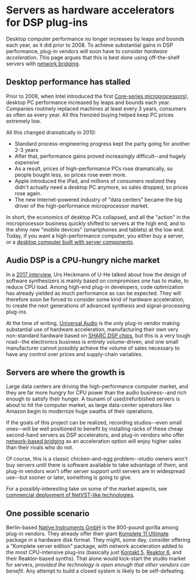 # Servers as hardware accelerators for DSP plug-ins

Desktop computer performance no longer increases by leaps and bounds each year, as it did prior to 2008. To achieve substantial gains in DSP performance, plug-in vendors will soon have to consider *hardware acceleration*. This page argues that this is best done using off-the-shelf servers with [network bridging](network-bridging.md).

## Desktop performance has stalled
Prior to 2008, when Intel introduced the first [Core-series microprocessors](https://en.wikipedia.org/wiki/Intel_Core)), desktop PC performance increased by leaps and bounds each year. Companies routinely replaced machines at least every 3 years, consumers as often as every year. All this frenzied buying helped keep PC prices extremely low.

All this changed dramatically in 2010:
- Standard process-engineering progress kept the party going for another 2-3 years
- After that, performance gains proved increasingly difficult--and hugely *expensive*
- As a result, prices of high-performance PCs rose dramatically, so people bought less, so prices rose even more.
- Apple introduced the iPad, and millions of consumers realized they didn't actually need a desktop PC anymore, so sales dropped, so prices rose again.
- The new Internet-powered industry of "data centers" became the big driver of the high-performance microprocessor market.

In short, the economics of desktop PCs collapsed, and all the "action" in the microprocessor business quickly shifted to servers at the high end, and to the shiny new "mobile devices" (smartphones and tablets) at the low end. Today, if you want a high-performance computer, you either buy a server, or a [desktop computer built with server components](https://en.wikipedia.org/wiki/IMac_Pro).

## Audio DSP is a CPU-hungry niche market
In a [2017 interview](https://youtu.be/wK-jQty9rrQ#t=03m30s), Urs Heckmann of U-He talked about how the design of software synthesizers is mainly based on compromises one has to make, to reduce CPU load. Among high-end plug-in developers, code optimization has already yielded as much performance as can be expected. They will therefore soon be forced to consider some kind of hardware acceleration, to create the next generations of advanced synthesis and signal-processing plug-ins.

At the time of writing, [Universal Audio](https://www.uaudio.com/) is the only plug-in vendor making substantial use of hardware acceleration, manufacturing their own very non-standard hardware based on [SHARC DSP chips](https://en.wikipedia.org/wiki/Super_Harvard_Architecture_Single-Chip_Computer), but this is a very tough road--the electronics business is entirely volume-driven, and one small manufacturer cannot possibly achieve the volume of sales necessary to have any control over prices and supply-chain variables.

## Servers are where the growth is
Large data centers are driving the high-performance computer market, and they are far more hungry for CPU power than the audio business--and rich enough to satisfy their hunger. A tsunami of used/refurbished servers is about to hit the computer market, as large data-center operators like Amazon begin to modernize huge swaths of their operations.

If the goals of this project can be realized, recording studios--even small ones--will be well positioned to benefit by installing racks of these cheap second-hand servers as DSP accelerators, and plug-in vendors who offer [network-based bridging](network-bridging.md) as an acceleration option will enjoy higher sales than their rivals who do not.

Of course, this is a classic chicken-and-egg problem--studio owners won't buy servers until there is software available to take advantage of them, and plug-in vendors won't offer server support until servers are in widespread use--but sooner or later, something is going to give.

For a possibly-interesting take on some of the market aspects, see [commercial deployment of NetVST-like technologies](http://netvst.org/wiki/doku.php?id=commercial_deployment_of_netvst-like_technologies).

## One possible scenario
Berlin-based [Native Instruments GmbH](https://www.native-instruments.com/en/) is the 800-pound gorilla among plug-in vendors. They already offer their giant [Komplete 11 Ultimate](https://www.native-instruments.com/en/products/komplete/bundles/komplete-11-ultimate/) package in a hardware disk format. They might, some day, consider offering a "Komplete server edition" package, with network acceleration added to the most CPU-intensive plug-ins (basically just [Kontakt 5](https://www.native-instruments.com/en/products/komplete/samplers/kontakt-5/), [Reaktor 6](https://www.native-instruments.com/en/products/komplete/synths/reaktor-6/), and their Reaktor-based synths). That alone would kick-start the studio market for servers, *provided the technology is open enough that other vendors can benefit*. Any attempt to build a closed system is likely to be self-defeating.
